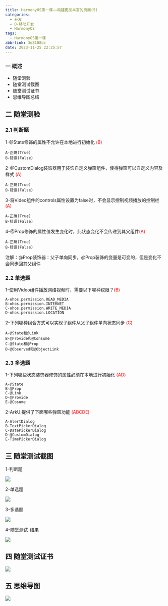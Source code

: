 ```yaml
---
title: HarmonyOS第一课——构建更加丰富的页面(5)
categories:
  - 开发
  - D-移动开发
  - HarmonyOS
tags:
  - HarmonyOS第一课
abbrlink: 3e8188dc
date: 2023-11-25 22:25:57
---
```

### 一  概述

* 随堂测验
* 随堂测试截图
* 随堂测试证书
* 思维导图总结

<!--more-->

## 二 随堂测验

### 2.1 判断题

1-@State修饰的属性不允许在本地进行初始化 <font color=red>(B)</font>

```
A-正确(True)
B-错误(False)
```

2-@CustomDialog装饰器用于装饰自定义弹窗组件，使得弹窗可以自定义内容及样式 <font color=red>(A)</font>

```
A-正确(True)
B-错误(False)
```

3-将Video组件的controls属性设置为false时，不会显示控制视频播放的控制栏 <font color=red>(A)</font>

```
A-正确(True)
B-错误(False)
```

4-@Prop修饰的属性值发生变化时，此状态变化不会传递到其父组件<font color=red>(A)</font>

```
A-正确(True)
B-错误(False)
```

注解：@Prop装饰器：父子单向同步。@Prop装饰的变量是可变的，但是变化不会同步回其父组件

### 2.2 单选题

1-使用Video组件播放网络视频时，需要以下哪种权限？<font color=red>(B)</font>

```
A-ohos.permission.READ_MEDIA
B-ohos.permission.INTERNET
C-ohos.permission.WRITE_MEDIA
D-ohos.permission.LOCATION
```

2-下列哪种组合方式可以实现子组件从父子组件单向状态同步 <font color=red>(C)</font>

```
A-@State和@Link
B-@Provide和@Consume
C-@State和@Prop
D-@Observed和@ObjectLink
```

### 2.3 多选题

1-下列哪些状态装饰器修饰的属性必须在本地进行初始化 <font color=red>(AD)</font>

```
A-@State
B-@Prop
C-@Link
D-@Provide
E-@Cosume
```

2-ArkUI提供了下面哪些弹窗功能 <font color=red>(ABCDE)</font>

```
A-AlertDialog
B-TextPickerDialog
C-DatePickerDialog
D-@CustomDialog
E-TimePickerDialog
```

## 三 随堂测试截图

1-判断题

![][1]

2-单选题

![][2]

3-多选题

![][3]

4-随堂测试-结果

![][4]

## 四 随堂测试证书

![][5]

## 五 思维导图

![][6]





[1]:https://cdn.jsdelivr.net/gh/PGzxc/CDN/blog-hmos/harmonyos-lesson5-choice-1.png
[2]:https://cdn.jsdelivr.net/gh/PGzxc/CDN/blog-hmos/harmonyos-lesson5-single-2.png
[3]:https://cdn.jsdelivr.net/gh/PGzxc/CDN/blog-hmos/harmonyos-lesson5-mulitiple-3.png
[4]:https://cdn.jsdelivr.net/gh/PGzxc/CDN/blog-hmos/harmonyos-lesson5-result-4.png
[5]:https://cdn.jsdelivr.net/gh/PGzxc/CDN/blog-hmos/harmonyos-lesson5-centify-5.png
[6]:https://cdn.jsdelivr.net/gh/PGzxc/CDN/blog-hmos/harmonyos-lesson5-xmind.png